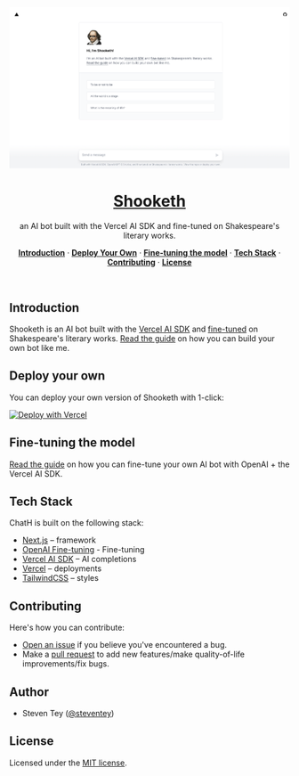 <a href="https://shooketh.vercel.app">
  <img alt="Shooketh – AI bot fine-tuned on Shakespeare's literary works." src="/app/opengraph-image.png">
  <h1 align="center">Shooketh</h1>
</a>

<p align="center">
  an AI bot built with the Vercel AI SDK and fine-tuned on Shakespeare's literary works.
</p>

<p align="center">
  <a href="#introduction"><strong>Introduction</strong></a> ·
  <a href="#deploy-your-own"><strong>Deploy Your Own</strong></a> ·
  <a href="#fine-tuning-the-model"><strong>Fine-tuning the model</strong></a> ·
  <a href="#tech-stack"><strong>Tech Stack</strong></a> ·
  <a href="#contributing"><strong>Contributing</strong></a> ·
  <a href="#license"><strong>License</strong></a>
</p>
<br/>

## Introduction

Shooketh is an AI bot built with the [Vercel AI SDK](https://sdk.vercel.ai/docs) and [fine-tuned](https://openai.com/blog/gpt-3-5-turbo-fine-tuning-and-api-updates) on Shakespeare's literary works. [Read the guide](https://vercel.com/guides/fine-tuning-openai-nextjs) on how you can build your own bot like me.

## Deploy your own

You can deploy your own version of Shooketh with 1-click:

[![Deploy with Vercel](https://vercel.com/button)](https://vercel.com/new/clone?demo-description=An+AI+bot+built+with+the+Vercel+AI+SDK%2C+OpenAI+gpt-3.5-turbo%2C+and+fine-tuned+on+Shakespeare%27s+literary+works&demo-image=%2F%2Fimages.ctfassets.net%2Fe5382hct74si%2F18AaW1vWGDC6nOWYkVsYKu%2Fd18b230765c3436a9a3b3fd62bc06867%2FCleanShot_2023-08-30_at_10.07.14_2x.png&demo-title=Shooketh+%E2%80%93%C2%A0AI+bot+fine-tuned+on+Shakespeare&demo-url=https%3A%2F%2Fshooketh.vercel.app%2F&env=OPENAI_API_KEY&envDescription=Get+your+OpenAI+API+Key+here%3A&envLink=https%3A%2F%2Fplatform.openai.com%2Faccount%2Fapi-keys&from=templates&project-name=Shooketh+%E2%80%93%C2%A0AI+bot+fine-tuned+on+Shakespeare&repository-name=shooketh&repository-url=https%3A%2F%2Fgithub.com%2Fsteven-tey%2Fshooketh)

## Fine-tuning the model

[Read the guide](https://vercel.com/guides/fine-tuning-openai-nextjs) on how you can fine-tune your own AI bot with OpenAI + the Vercel AI SDK.

## Tech Stack

ChatH is built on the following stack:

- [Next.js](https://nextjs.org/) – framework
- [OpenAI Fine-tuning](https://openai.com/blog/gpt-3-5-turbo-fine-tuning-and-api-updates) - Fine-tuning
- [Vercel AI SDK](https://sdk.vercel.ai/docs) – AI completions
- [Vercel](https://vercel.com) – deployments
- [TailwindCSS](https://tailwindcss.com/) – styles

## Contributing

Here's how you can contribute:

- [Open an issue](https://github.com/steven-tey/shooketh/issues) if you believe you've encountered a bug.
- Make a [pull request](https://github.com/steven-tey/shooketh/pull) to add new features/make quality-of-life improvements/fix bugs.

## Author

- Steven Tey ([@steventey](https://twitter.com/steventey))

## License

Licensed under the [MIT license](https://github.com/steven-tey/shooketh/blob/main/LICENSE.md).
